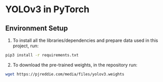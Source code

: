 # YOLOv3 in PyTorch

## Environment Setup
1. To install all the libraries/dependencies and prepare data used in this project, run:
```bash
pip3 install -r requirements.txt
```

2. To download the pre-trained weights, in the repository run:
```bash
wget https://pjreddie.com/media/files/yolov3.weights
```
